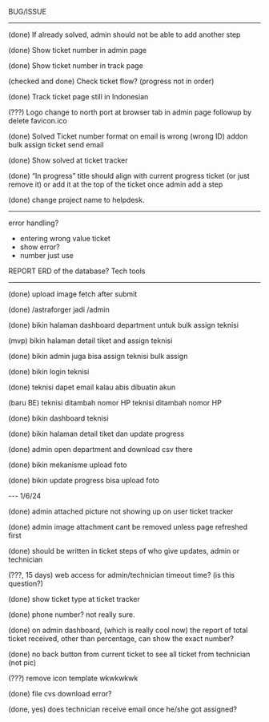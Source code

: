 BUG/ISSUE

---

(done) If already solved, admin should not be able to add another step

(done) Show ticket number in admin page

(done) Show ticket number in track page

(checked and done) Check ticket flow? (progress not in order)

(done) Track ticket page still in Indonesian

(???) Logo change to north port at browser tab in admin page
followup by delete favicon.ico

(done) Solved Ticket number format on email is wrong (wrong ID)
addon bulk assign ticket send email

(done) Show solved at ticket tracker

(done) “In progress” title should align with current progress ticket (or just remove it) or add it at the top of the ticket once admin add a step

(done) change project name to helpdesk.

---

error handling?

- entering wrong value ticket
- show error?
- number just use

REPORT
ERD of the database?
Tech tools

---

(done) upload image fetch after submit

(done) /astraforger jadi /admin

(done) bikin halaman dashboard department untuk bulk assign teknisi

(mvp) bikin halaman detail tiket and assign teknisi

(done) bikin admin juga bisa assign teknisi
bulk assign

(done) bikin login teknisi

(done) teknisi dapet email kalau abis dibuatin akun

(baru BE) teknisi ditambah nomor HP
teknisi ditambah nomor HP

(done) bikin dashboard teknisi

(done) bikin halaman detail tiket dan update progress

(done) admin open department and download csv there

(done) bikin mekanisme upload foto

(done) bikin update progress bisa upload foto

--- 1/6/24

(done) admin attached picture not showing up on user ticket tracker

(done) admin image attachment cant be removed unless page refreshed first

(done) should be written in ticket steps of who give updates, admin or technician

(???, 15 days) web access for admin/technician timeout time? (is this question?)

(done) show ticket type at ticket tracker

(done) phone number? not really sure.

(done) on admin dashboard, (which is really cool now) the report of total ticket received, other than percentage, can show the exact number?

(done) no back button from current ticket to see all ticket from technician (not pic)

(???) remove icon template wkwkwkwk

(done) file cvs download error?

(done, yes) does technician receive email once he/she got assigned?